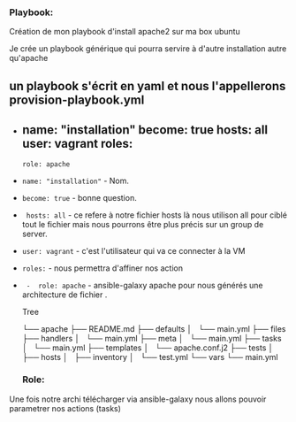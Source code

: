 ### Playbook:
Création de mon playbook d'install apache2 sur ma box ubuntu

Je crée un playbook générique qui pourra servire à d'autre installation autre qu'apache

un playbook s'écrit en yaml et nous l'appellerons provision-playbook.yml
--- 
- 
  name: "installation"
  become: true
  hosts: all
  user: vagrant
  roles: 
    - 
      role: apache
      
 
 * `name: "installation"` - Nom.
* `become: true` - bonne question.
* ` hosts: all` - ce refere à notre fichier hosts là nous utilison all pour ciblé tout le fichier mais nous pourrons être plus précis sur un group de server.
* `user: vagrant` - c'est l'utilisateur qui va ce connecter à la VM
* `roles:` - nous permettra d'affiner nos action 
* ` - 
    role: apache` - ansible-galaxy apache pour nous générés une architecture de fichier .
      
   Tree
   
    └── apache
    ├── README.md
    ├── defaults
    │   └── main.yml
    ├── files
    ├── handlers
    │   └── main.yml
    ├── meta
    │   └── main.yml
    ├── tasks
    │   └── main.yml
    ├── templates
    │   └── apache.conf.j2
    ├── tests
    │   ├── hosts
    │   ├── inventory
    │   └── test.yml
    └── vars
        └── main.yml
 
      
	### Role:
Une fois notre archi télécharger via ansible-galaxy nous allons pouvoir parametrer nos actions (tasks)
